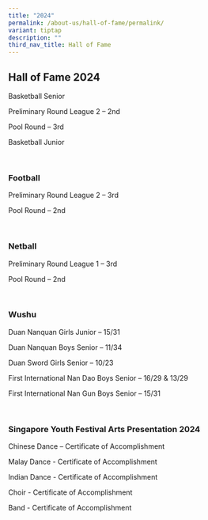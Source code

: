 ```yaml
---
title: "2024"
permalink: /about-us/hall-of-fame/permalink/
variant: tiptap
description: ""
third_nav_title: Hall of Fame
---
```

<h2><strong>Hall of Fame 2024</strong></h2>
<p>Basketball Senior</p>
<p>Preliminary Round League 2 – 2nd</p>
<p>Pool Round – 3rd</p>
<p>Basketball Junior</p>
<p>&nbsp;</p>
<h3>Football</h3>
<p>Preliminary Round League 2 – 3rd</p>
<p>Pool Round – 2nd</p>
<p>&nbsp;</p>
<h3>Netball</h3>
<p>Preliminary Round League 1 – 3rd</p>
<p>Pool Round – 2nd</p>
<p>&nbsp;</p>
<h3>Wushu</h3>
<p>Duan Nanquan Girls Junior – 15/31</p>
<p>Duan Nanquan Boys Senior – 11/34</p>
<p>Duan Sword Girls Senior – 10/23</p>
<p>First International Nan Dao Boys Senior – 16/29 &amp; 13/29</p>
<p>First International Nan Gun Boys Senior – 15/31</p>
<p>&nbsp;</p>
<h3>Singapore Youth Festival Arts Presentation 2024</h3>
<p>Chinese Dance – Certificate of Accomplishment</p>
<p>Malay Dance - Certificate of Accomplishment</p>
<p>Indian Dance - Certificate of Accomplishment</p>
<p>Choir - Certificate of Accomplishment</p>
<p>Band - Certificate of Accomplishment</p>
<p></p>